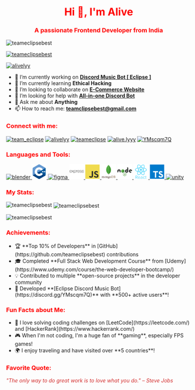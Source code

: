 <h1 align="center" style="color: red;">Hi 👋, I'm Alive</h1>
<h3 align="center" style="color: red;">A passionate Frontend Developer from India</h3>

<p align="left"> 
  <img src="https://komarev.com/ghpvc/?username=teameclipsebest&label=Profile%20views&color=red&style=flat" alt="teameclipsebest" /> 
</p>

<p align="left">
  <a href="https://github.com/ryo-ma/github-profile-trophy">
    <img src="https://github-profile-trophy.vercel.app/?username=teameclipsebest&theme=onestar&column=7" alt="teameclipsebest" />
  </a>
</p>

<p align="left"> 
  <a href="https://twitter.com/alivelyy" target="blank">
    <img src="https://img.shields.io/twitter/follow/alivelyy?logo=twitter&style=for-the-badge&color=red" alt="alivelyy" />
  </a> 
</p>

- 🔭 I’m currently working on **[Discord Music Bot [ Eclipse ]](https://discord.gg/YMscqm7Q)**
- 🌱 I’m currently learning **Ethical Hacking**
- 👯 I’m looking to collaborate on **[E-Commerce Website](https://discord.gg/YMscqm7Q)**
- 🤝 I’m looking for help with **[All-in-one Discord Bot](https://discord.gg/YMscqm7Q)**
- 💬 Ask me about **Anything**
- 📫 How to reach me: **teamclipsebest@gmail.com**

<h3 align="left" style="color: red;">Connect with me:</h3>
<p align="left">
  <a href="https://dev.to/team_eclipse" target="blank"><img align="center" src="https://raw.githubusercontent.com/rahuldkjain/github-profile-readme-generator/master/src/images/icons/Social/devto.svg" alt="team_eclipse" height="30" width="40" /></a>
  <a href="https://twitter.com/alivelyy" target="blank"><img align="center" src="https://raw.githubusercontent.com/rahuldkjain/github-profile-readme-generator/master/src/images/icons/Social/twitter.svg" alt="alivelyy" height="30" width="40" /></a>
  <a href="https://codesandbox.com/teameclipse" target="blank"><img align="center" src="https://raw.githubusercontent.com/rahuldkjain/github-profile-readme-generator/master/src/images/icons/Social/codesandbox.svg" alt="teameclipse" height="30" width="40" /></a>
  <a href="https://instagram.com/alive.lyyy" target="blank"><img align="center" src="https://raw.githubusercontent.com/rahuldkjain/github-profile-readme-generator/master/src/images/icons/Social/instagram.svg" alt="alive.lyyy" height="30" width="40" /></a>
  <a href="https://discord.gg/YMscqm7Q" target="blank"><img align="center" src="https://raw.githubusercontent.com/rahuldkjain/github-profile-readme-generator/master/src/images/icons/Social/discord.svg" alt="YMscqm7Q" height="30" width="40" /></a>
</p>

<h3 align="left" style="color: red;">Languages and Tools:</h3>
<p align="left">
  <a href="https://www.blender.org/" target="_blank" rel="noreferrer"> <img src="https://download.blender.org/branding/community/blender_community_badge_white.svg" alt="blender" width="40" height="40"/> </a>
  <a href="https://www.w3schools.com/cpp/" target="_blank" rel="noreferrer"> <img src="https://raw.githubusercontent.com/devicons/devicon/master/icons/cplusplus/cplusplus-original.svg" alt="cplusplus" width="40" height="40"/> </a>
  <a href="https://www.figma.com/" target="_blank" rel="noreferrer"> <img src="https://www.vectorlogo.zone/logos/figma/figma-icon.svg" alt="figma" width="40" height="40"/> </a>
  <a href="https://expressjs.com" target="_blank" rel="noreferrer"> <img src="https://raw.githubusercontent.com/devicons/devicon/master/icons/express/express-original-wordmark.svg" alt="express" width="40" height="40"/> </a>
  <a href="https://www.javascript.com" target="_blank" rel="noreferrer"> <img src="https://raw.githubusercontent.com/devicons/devicon/master/icons/javascript/javascript-original.svg" alt="javascript" width="40" height="40"/> </a>
  <a href="https://www.mongodb.com/" target="_blank" rel="noreferrer"> <img src="https://raw.githubusercontent.com/devicons/devicon/master/icons/mongodb/mongodb-original-wordmark.svg" alt="mongodb" width="40" height="40"/> </a>
  <a href="https://nodejs.org" target="_blank" rel="noreferrer"> <img src="https://raw.githubusercontent.com/devicons/devicon/master/icons/nodejs/nodejs-original-wordmark.svg" alt="nodejs" width="40" height="40"/> </a>
  <a href="https://reactjs.org/" target="_blank" rel="noreferrer"> <img src="https://raw.githubusercontent.com/devicons/devicon/master/icons/react/react-original-wordmark.svg" alt="react" width="40" height="40"/> </a>
  <a href="https://www.typescriptlang.org/" target="_blank" rel="noreferrer"> <img src="https://raw.githubusercontent.com/devicons/devicon/master/icons/typescript/typescript-original.svg" alt="typescript" width="40" height="40"/> </a>
  <a href="https://unity.com/" target="_blank" rel="noreferrer"> <img src="https://www.vectorlogo.zone/logos/unity3d/unity3d-icon.svg" alt="unity" width="40" height="40"/> </a>
</p>

<h3 align="left" style="color: red;">My Stats:</h3>
<p align="left">
  <img align="left" src="https://github-readme-stats.vercel.app/api/top-langs?username=teameclipsebest&show_icons=true&locale=en&layout=compact&theme=radical" alt="teameclipsebest" />
</p>

<p>&nbsp;<img align="center" src="https://github-readme-stats.vercel.app/api?username=teameclipsebest&show_icons=true&locale=en&theme=radical" alt="teameclipsebest" /></p>

<p><img align="center" src="https://github-readme-streak-stats.herokuapp.com/?user=teameclipsebest&theme=red" alt="teameclipsebest" /></p>

<h3 align="left" style="color: red;">Achievements:</h3>
<ul>
  <li>🏆 **Top 10% of Developers** in [GitHub](https://github.com/teameclipsebest) contributions</li>
  <li>🎓 Completed **Full Stack Web Development Course** from [Udemy](https://www.udemy.com/course/the-web-developer-bootcamp/)</li>
  <li>💡 Contributed to multiple **open-source projects** in the developer community</li>
  <li>🚀 Developed **[Eclipse Discord Music Bot](https://discord.gg/YMscqm7Q)** with **500+ active users**!</li>
</ul>

<h3 align="left" style="color: red;">Fun Facts about Me:</h3>
<ul>
  <li>👾 I love solving coding challenges on [LeetCode](https://leetcode.com/) and [HackerRank](https://www.hackerrank.com/)</li>
  <li>🎮 When I'm not coding, I'm a huge fan of **gaming**, especially FPS games!</li>
  <li>🌍 I enjoy traveling and have visited over **5 countries**!</li>
</ul>

<h3 align="left" style="color: red;">Favorite Quote:</h3>
<p align="left" style="font-style: italic; color: #d32f2f;">
  "The only way to do great work is to love what you do." – Steve Jobs
</p>
